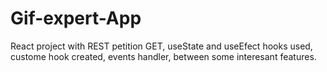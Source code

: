 # Gif-expert-App
React project with REST petition GET, useState and useEfect hooks used, custome hook created, events handler, between some interesant features. 
